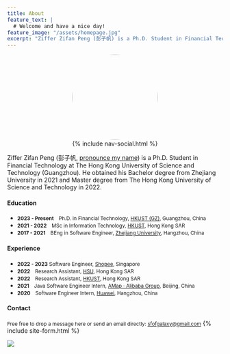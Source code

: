 ```yaml
---
title: About
feature_text: |
  # Welcome and have a nice day!
feature_image: "/assets/homepage.jpg"
excerpt: "Ziffer Zifan Peng (彭子帆) is a Ph.D. Student in Financial Technology at HKUST(GZ). His supervisor is Dr. Xue. He obtained his Bachelor degree from Zhejiang University in 2021 and Master degree from The Hong Kong University of Science and Technology in 2022. Currently, my research interests lie in Decentralized Finance, Decentralized Options, DeFi Attack."
---
```


<img src="/assets/avatar.jpg" style="width:200px;height:200px;border-radius:50%;display: block; margin-left: auto;margin-right: auto; " alt="">

<div style="text-align: center;">
{% include nav-social.html %}
</div>

Ziffer Zifan Peng (彭子帆, [pronounce my name](https://translate.google.com/?sl=zh-CN&tl=en&text=%E5%BD%AD%E5%AD%90%E5%B8%86&op=translate&hl=zh-CN)) is a Ph.D. Student in Financial Technology at The Hong Kong University of Science and Technology (Guangzhou). He obtained his Bachelor degree from Zhejiang University in 2021 and Master degree from The Hong Kong University of Science and Technology in 2022.

#### Education

- <small>**2023 - Present**　Ph.D. in Financial Technology, [HKUST (GZ)](https://hkust-gz.edu.cn/), Guangzhou, China</small>
- <small>**2021 - 2022**　MSc in Information Technology, [HKUST](https://hkust.edu.hk/), Hong Kong SAR</small>
- <small>**2017 - 2021**　BEng in Software Engineer, [Zhejiang University](https://www.zju.edu.cn/english/), Hangzhou, China</small>

#### Experience

- <small>**2022 - 2023** Software Engineer, [Shopee](https://shopee.com/index.html), Singapore</small>
- <small>**2022**　Research Assistant, [HSU](https://scm.hsu.edu.hk/hk/aboutus/faculty/56), Hong Kong SAR</small>
- <small>**2022**　Research Assistant, [HKUST](https://sosc.hkust.edu.hk/people/wenjuan-zheng), Hong Kong SAR</small>
- <small>**2021**　Java Software Engineer Intern, [AMap · Alibaba Group](https://www.alibabagroup.com/en-US), Beijing, China</small>
- <small>**2020**　Software Engineer Intern, [Huawei](https://www.huawei.com/en/), Hangzhou, China</small>

#### Contact
<small>Free free to drop a message here or send an email directly: <sfofgalaxy@gmail.com></small>
{% include site-form.html %}


<a href="https://clustrmaps.com/site/1bvqh" title="Visit tracker"><img src="//www.clustrmaps.com/map_v2.png?d=2ben3YzveUZsxGlDN7qE3EglP2r1PUu78IZ4eUw6rFU&cl=ffffff"></a>